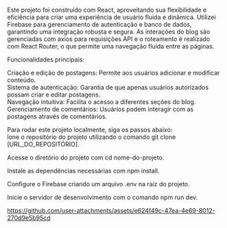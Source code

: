 Este projeto foi construído com React, aproveitando sua flexibilidade e eficiência para criar uma experiência de usuário fluida e dinâmica. Utilizei Firebase para gerenciamento de autenticação e banco de dados, garantindo uma integração robusta e segura. As interações do blog são gerenciadas com axios para requisições API e o roteamento é realizado com React Router, o que permite uma navegação fluida entre as páginas.<br>

Funcionalidades principais:<br>

Criação e edição de postagens: Permite aos usuários adicionar e modificar conteúdo.<br>
Sistema de autenticação: Garantia de que apenas usuários autorizados possam criar e editar postagens.<br>
Navegação intuitiva: Facilita o acesso a diferentes seções do blog.<br>
Gerenciamento de comentários: Usuários podem interagir com as postagens através de comentários.<br>


Para rodar este projeto localmente, siga os passos abaixo:<br>
lone o repositório do projeto utilizando o comando git clone [URL_DO_REPOSITÓRIO].<br>

Acesse o diretório do projeto com cd nome-do-projeto.<br>

Instale as dependências necessárias com npm install.<br>

Configure o Firebase criando um arquivo .env na raiz do projeto.

Inicie o servidor de desenvolvimento com o comando npm run dev.



https://github.com/user-attachments/assets/e624f49c-47ea-4e69-8012-270d9e5b95cd

